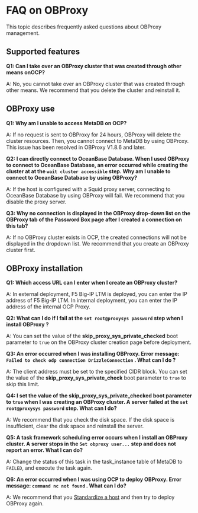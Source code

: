 FAQ on OBProxy
===================================

This topic describes frequently asked questions about OBProxy management.

Supported features
---------------------------------------

**Q1: Can I take over an OBProxy cluster that was created through other means onOCP?**

A: No, you cannot take over an OBProxy cluster that was created through other means. We recommend that you delete the cluster and reinstall it.

OBProxy use
--------------------------------

**Q1: Why am I unable to access MetaDB on OCP?**

A: If no request is sent to OBProxy for 24 hours, OBProxy will delete the cluster resources. Then, you cannot connect to MetaDB by using OBProxy. This issue has been resolved in OBProxy V1.8.6 and later.

**Q2: I can directly connect to OceanBase Database. When I used OBProxy to connect to OceanBase Database, an error occurred while creating the cluster at at the `wait cluster accessible` step. Why am I unable to connect to OceanBase Database by using OBProxy?**

A: If the host is configured with a Squid proxy server, connecting to OceanBase Database by using OBProxy will fail. We recommend that you disable the proxy server.

**Q3: Why no connection is displayed in the OBProxy drop-down list on the OBProxy tab of the Password Box page after I created a connection on this tab?**

A: If no OBProxy cluster exists in OCP, the created connections will not be displayed in the dropdown list. We recommend that you create an OBProxy cluster first.

OBProxy installation
-----------------------------------------

**Q1: Which access URL can I enter when I create an OBProxy cluster?**

A: In external deployment, F5 Big-IP LTM is deployed, you can enter the IP address of F5 Big-IP LTM. In internal deployment, you can enter the IP address of the internal OCP Proxy.

**Q2: What can I do if I fail at the `set root@proxysys password` step when I install OBProxy ?**

A: You can set the value of the **skip_proxy_sys_private_checked** boot parameter to `true` on the OBProxy cluster creation page before deployment.

**Q3: An error occurred when I was installing OBProxy. Error message: `Failed to check odp connection DrizzleConnection` . What can I do ?**

A: The client address must be set to the specified CIDR block. You can set the value of the **skip_proxy_sys_private_check** boot parameter to `true` to skip this limit.

**Q4: I set the value of the skip_proxy_sys_private_checked boot parameter to `true` when I was creating an OBProxy cluster. A server failed at the `set root@proxysys password` step. What can I do?**

A: We recommend that you check the disk space. If the disk space is insufficient, clear the disk space and reinstall the server.

**Q5: A task framework scheduling error occurs when I install an OBProxy cluster. A server stops in the `Set obproxy user...` step and does not report an error. What I can do?**

A: Change the status of this task in the task_instance table of MetaDB to `FAILED`, and execute the task again.

**Q6: An error occurred when I was using OCP to deploy OBProxy. Error message: `command nc not found` . What can I do?**

A: We recommend that you [Standardize a host](../../850.host-features/600.normalization-agent.md) and then try to deploy OBProxy again.
